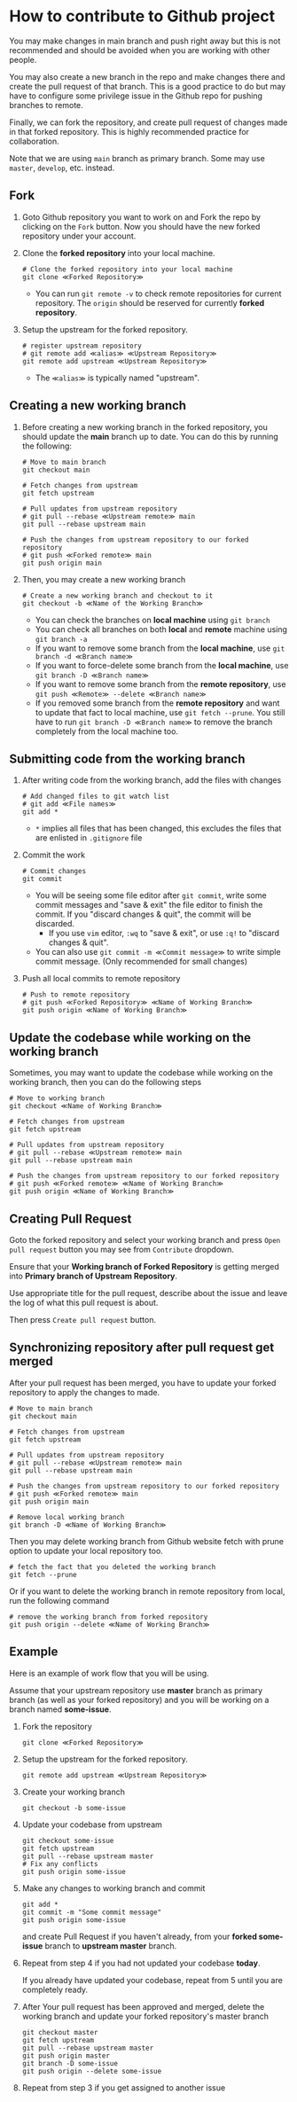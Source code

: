 # How to contribute to Github project

You may make changes in main branch and push right away but this is not recommended and should be avoided when you are working with other people.

You may also create a new branch in the repo and make changes there and create the pull request of that branch. This is a good practice to do but may have to configure some privilege issue in the Github repo for pushing branches to remote.

Finally, we can fork the repository, and create pull request of changes made in that forked repository. This is highly recommended practice for collaboration.

Note that we are using `main` branch as primary branch. Some may use `master`, `develop`, etc. instead.

## Fork

1. Goto Github repository you want to work on and Fork the repo by clicking on the `Fork` button. Now you should have the new forked repository under your account.
1. Clone the **forked repository** into your local machine.

    ```git
    # Clone the forked repository into your local machine
    git clone ≪Forked Repository≫
    ```

    * You can run `git remote -v` to check remote repositories for current repository. The `origin` should be reserved for currently **forked repository**.
1. Setup the upstream for the forked repository.

    ```git
    # register upstream repository
    # git remote add ≪alias≫ ≪Upstream Repository≫
    git remote add upstream ≪Upstream Repository≫
    ```

    * The `≪alias≫` is typically named "upstream".

## Creating a new working branch

1. Before creating a new working branch in the forked repository, you should update the **main** branch up to date. You can do this by running the following:

    ```git
    # Move to main branch
    git checkout main

    # Fetch changes from upstream
    git fetch upstream

    # Pull updates from upstream repository
    # git pull --rebase ≪Upstream remote≫ main
    git pull --rebase upstream main

    # Push the changes from upstream repository to our forked repository
    # git push ≪Forked remote≫ main
    git push origin main
    ```

1. Then, you may create a new working branch

    ```git
    # Create a new working branch and checkout to it
    git checkout -b ≪Name of the Working Branch≫
    ```

    * You can check the branches on **local machine** using `git branch`
    * You can check all branches on both **local** and **remote** machine using `git branch -a`
    * If you want to remove some branch from the **local machine**, use `git branch -d ≪Branch name≫`
    * If you want to force-delete some branch from the **local machine**, use `git branch -D ≪Branch name≫`
    * If you want to remove some branch from the **remote repository**, use `git push ≪Remote≫ --delete ≪Branch name≫`
    * If you removed some branch from the **remote repository** and want to update that fact to local machine, use `git fetch --prune`. You still have to run `git branch -D ≪Branch name≫` to remove the branch completely from the local machine too.

## Submitting code from the working branch

1. After writing code from the working branch, add the files with changes

    ```git
    # Add changed files to git watch list
    # git add ≪File names≫
    git add *
    ```

    * `*` implies all files that has been changed, this excludes the files that are enlisted in `.gitignore` file

1. Commit the work

    ```git
    # Commit changes
    git commit
    ```

    * You will be seeing some file editor after `git commit`, write some commit messages and "save & exit" the file editor to finish the commit. If you "discard changes & quit", the commit will be discarded.
        * If you use `vim` editor, `:wq` to "save & exit", or use `:q!` to "discard changes & quit".
    * You can also use `git commit -m ≪Commit message≫` to write simple commit message. (Only recommended for small changes)

1. Push all local commits to remote repository

    ```git
    # Push to remote repository
    # git push ≪Forked Repository≫ ≪Name of Working Branch≫
    git push origin ≪Name of Working Branch≫
    ```

## Update the codebase while working on the working branch

Sometimes, you may want to update the codebase while working on the working branch, then you can do the following steps

```git
# Move to working branch
git checkout ≪Name of Working Branch≫

# Fetch changes from upstream
git fetch upstream

# Pull updates from upstream repository
# git pull --rebase ≪Upstream remote≫ main
git pull --rebase upstream main

# Push the changes from upstream repository to our forked repository
# git push ≪Forked remote≫ ≪Name of Working Branch≫
git push origin ≪Name of Working Branch≫
```

## Creating Pull Request

Goto the forked repository and select your working branch and press `Open pull request` button you may see from `Contribute` dropdown.

Ensure that your **Working branch of Forked Repository** is getting merged into **Primary branch of Upstream Repository**.

Use appropriate title for the pull request, describe about the issue and leave the log of what this pull request is about.

Then press `Create pull request` button.

## Synchronizing repository after pull request get merged

After your pull request has been merged, you have to update your forked repository to apply the changes to made.

```git
# Move to main branch
git checkout main

# Fetch changes from upstream
git fetch upstream

# Pull updates from upstream repository
# git pull --rebase ≪Upstream remote≫ main
git pull --rebase upstream main

# Push the changes from upstream repository to our forked repository
# git push ≪Forked remote≫ main
git push origin main

# Remove local working branch
git branch -D ≪Name of Working Branch≫
```

Then you may delete working branch from Github website fetch with prune option to update your local repository too.

```git
# fetch the fact that you deleted the working branch
git fetch --prune
```

Or if you want to delete the working branch in remote repository from local, run the following command

```git
# remove the working branch from forked repository
git push origin --delete ≪Name of Working Branch≫
```

## Example

Here is an example of work flow that you will be using.

Assume that your upstream repository use **master** branch as primary branch (as well as your forked repository) and you will be working on a branch named **some-issue**.

1. Fork the repository

    ```git
    git clone ≪Forked Repository≫
    ```

1. Setup the upstream for the forked repository.

    ```git
    git remote add upstream ≪Upstream Repository≫
    ```

1. Create your working branch

    ```git
    git checkout -b some-issue
    ```

1. Update your codebase from upstream

    ```git
    git checkout some-issue
    git fetch upstream
    git pull --rebase upstream master
    # Fix any conflicts
    git push origin some-issue
    ```

1. Make any changes to working branch and commit

    ```git
    git add *
    git commit -m "Some commit message"
    git push origin some-issue
    ```

    and create Pull Request if you haven't already, from your **forked some-issue** branch to **upstream master** branch.

1. Repeat from step 4 if you had not updated your codebase **today**.

    If you already have updated your codebase, repeat from 5 until you are completely ready.

1. After Your pull request has been approved and merged, delete the working branch and update your forked repository's master branch

    ```git
    git checkout master
    git fetch upstream
    git pull --rebase upstream master
    git push origin master
    git branch -D some-issue
    git push origin --delete some-issue
    ```

1. Repeat from step 3 if you get assigned to another issue
